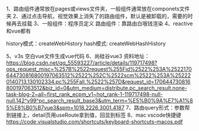 1、路由组件通常放在pages或views文件夹，一般组件通常放在componets文件夹
2、通过点击导航，视觉效果上消失了的路由组件，默认是被卸载的，需要的时候再去挂载
3、一般组件：程序员定义
路由组件：靠路由白哦钱渲染
4、reactive 和vue都有

history模式：createWebHistory
hash模式: createWebHashHistory

5、v3s 空白vue文件生成vue代码
6、尚硅谷vue3 资料地址：https://blog.csdn.net/qq_55593227/article/details/119717498?ops_request_misc=%257B%2522request%255Fid%2522%253A%2522170644730816800197063512%2522%252C%2522scm%2522%253A%252220140713.130102334.pc%255Fall.%2522%257D&request_id=170644730816800197063512&biz_id=0&utm_medium=distribute.pc_search_result.none-task-blog-2~all~first_rank_ecpm_v1~hot_rank-1-119717498-null-null.142^v99^pc_search_result_base3&utm_term=%E5%B0%9A%E7%A1%85%E8%B0%B7vue3&spm=1018.2226.3001.4187
7、路由query形式：参数帮到链接上，detail页用useRoute拿到值，回显到标签
8、mac vscode快捷键 https://code.visualstudio.com/shortcuts/keyboard-shortcuts-macos.pdf
